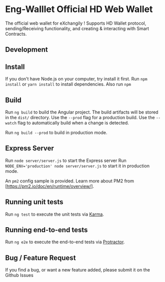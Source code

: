 # Eng-Walllet Official HD Web Wallet
The official web wallet for eXchangily !
Supports HD Wallet protocol, sending/Receiving functionality, and creating & interacting with Smart Contracts.

## Development
## Install
If you don't have Node.js on your computer, try install it first. 
Run `npm install` or `yarn install` to install dependencies.
Also run `npm `

## Build
Run `ng build` to build the Angular project. The build artifacts will be stored in the `dist/` directory. Use the `--prod` flag for a production build. 
Use the `--watch` flag to automatically build when a change is detected. 

Run `ng build --prod` to build in production mode. 

## Express Server 
Run `node server/server.js` to start the Express server
Run `NODE_ENV='production' node server/server.js` to start it in production mode.

An `pm2` config sample is provided. Learn more about PM2 from [https://pm2.io/doc/en/runtime/overview/].

## Running unit tests

Run `ng test` to execute the unit tests via [Karma](https://karma-runner.github.io).

## Running end-to-end tests

Run `ng e2e` to execute the end-to-end tests via [Protractor](http://www.protractortest.org/).

## Bug / Feature Request
If you find a bug, or want a new feature added, please submit it on the Github Issues
